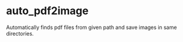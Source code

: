 # auto_pdf2image
Automatically finds pdf files from given path and save images in same directories.
